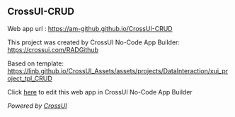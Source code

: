 ## CrossUI-CRUD
Web app url : https://am-github.github.io/CrossUI-CRUD

This project was created by CrossUI No-Code App Builder: https://crossui.com/RADGithub

Based on template: https://linb.github.io/CrossUI_Assets/assets/projects/DataInteraction/xui_project_tpl_CRUD

Click [here](https://crossui.com/RADGithub/#!from=github&owner=am-github&repo=CrossUI-CRUD) to edit this web app in CrossUI No-Code App Builder

<i>Powered by [CrossUI](https://crossui.com)</i>
